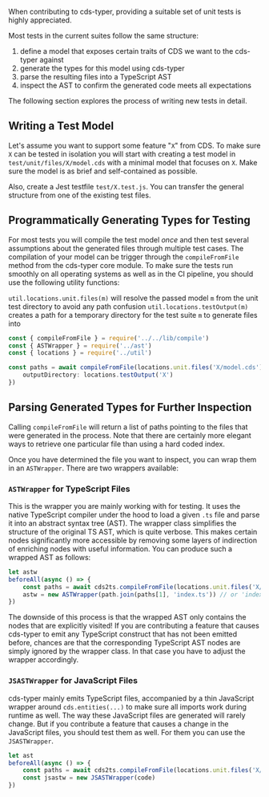 When contributing to cds-typer, providing a suitable set of unit tests is highly appreciated.

Most tests in the current suites follow the same structure:

1. define a model that exposes certain traits of CDS we want to the cds-typer against
2. generate the types for this model using cds-typer
3. parse the resulting files into a TypeScript AST
4. inspect the AST to confirm the generated code meets all expectations

The following section explores the process of writing new tests in detail.

## Writing a Test Model
Let's assume you want to support some feature "`X`" from CDS.
To make sure `X` can be tested in isolation you will start with creating a test model in `test/unit/files/X/model.cds` with a minimal model that focuses on `X`. Make sure the model is as brief and self-contained as possible.

Also, create a Jest testfile `test/X.test.js`. You can transfer the general structure from one of the existing test files.


## Programmatically Generating Types for Testing
For most tests you will compile the test model _once_ and then test several assumptions about the generated files through multiple test cases. The compilation of your model can be trigger through the `compileFromFile` method from the cds-typer core module. To make sure the tests run smoothly on all operating systems as well as in the CI pipeline, you should use the following utility functions:

`util.locations.unit.files(m)` will resolve the passed model `m` from the unit test directory to avoid any path confusion
`util.locations.testOutput(m)` creates a path for a temporary directory for the test suite `m` to generate files into


```ts
const { compileFromFile } = require('../../lib/compile')
const { ASTWrapper } = require('../ast')
const { locations } = require('../util')

const paths = await compileFromFile(locations.unit.files('X/model.cds'), { 
    outputDirectory: locations.testOutput('X') 
})
```

## Parsing Generated Types for Further Inspection
Calling `compileFromFile` will return a list of paths pointing to the files that were generated in the process. Note that there are certainly more elegant ways to retrieve one particular file than using a hard coded index.

Once you have determined the file you want to inspect, you can wrap them in an `ASTWrapper`. There are two wrappers available:

### `ASTWrapper` for TypeScript Files
This is the wrapper you are mainly working with for testing. It uses the native TypeScript compiler under the hood to load a given `.ts` file and parse it into an abstract syntax tree (AST). The wrapper class simplifies the structure of the original TS AST, which is quite verbose. This makes certain nodes significantly more accessible by removing some layers of indirection of enriching nodes with useful information.
You can produce such a wrapped AST as follows:

```js
let astw
beforeAll(async () => {
    const paths = await cds2ts.compileFromFile(locations.unit.files('X/model.cds'), { ... })
    astw = new ASTWrapper(path.join(paths[1], 'index.ts')) // or 'index.d.ts'
})
```

The downside of this process is that the wrapped AST only contains the nodes that are explicitly visited!
If you are contributing a feature that causes cds-typer to emit any TypeScript construct that has not been emitted before, chances are that the corresponding TypeScript AST nodes are simply ignored by the wrapper class.
In that case you have to adjust the wrapper accordingly.

### `JSASTWrapper` for JavaScript Files

cds-typer mainly emits TypeScript files, accompanied by a thin JavaScript wrapper around `cds.entities(...)` to make sure all imports work during runtime as well. The way these JavaScript files are generated will rarely change. But if you contribute a feature that causes a change in the JavaScript files, you should test them as well. For them you can use the `JSASTWrapper`.

```js
let ast
beforeAll(async () => {
    const paths = await cds2ts.compileFromFile(locations.unit.files('X/model.cds'), { ... })
    const jsastw = new JSASTWrapper(code)
})
```